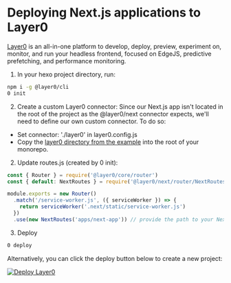 # Deploying Next.js applications to Layer0

[Layer0](https://www.layer0.co) is an all-in-one platform to develop, deploy, preview, experiment on, monitor, and run your headless frontend, focused on EdgeJS, predictive prefetching, and performance monitoring.

1. In your hexo project directory, run:
```bash
npm i -g @layer0/cli
0 init
```

2. Create a custom Layer0 connector:
Since our Next.js app isn't located in the root of the project as the @layer0/next connector expects, we'll need to define our own custom connector. To do so:
- Set connector: './layer0' in layer0.config.js
- Copy the [layer0 directory from the example](https://github.com/layer0-docs/layer0-nx-example/tree/master/layer0) into the root of your monorepo.

2. Update routes.js (created by 0 init):
```js
const { Router } = require('@layer0/core/router')
const { default: NextRoutes } = require('@layer0/next/router/NextRoutes')

module.exports = new Router()
  .match('/service-worker.js', ({ serviceWorker }) => {
    return serviceWorker('.next/static/service-worker.js')
  })
  .use(new NextRoutes('apps/next-app')) // provide the path to your Next.js app relative to the root of the monorepo here
```

3. Deploy
```bash
0 deploy
```

Alternatively, you can click the deploy button below to create a new project:

[![Deploy Layer0](https://docs.layer0.co/button.svg)](https://app.layer0.co/deploy?repo=https%3A%2F%2Fgithub.com%2Flayer0-docs%2Flayer0-nx-example&sgId=43cb890e-c460-4450-ae4a-99c440bff375)
